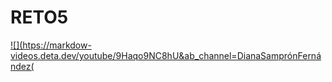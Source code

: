 # RETO5

[![](htps://markdow-videos.deta.dev/youtube/9Haqo9NC8hU&ab_channel=DianaSamprónFernández(](https://youtu.be/9Haqo9NC8hU?si=-tCoTDikdPqf6qzq)
